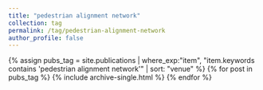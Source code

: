 ```yaml
---
title: "pedestrian alignment network"
collection: tag
permalink: /tag/pedestrian-alignment-network
author_profile: false
---
```

{% assign pubs_tag = site.publications | where_exp:"item", "item.keywords contains 'pedestrian alignment network'" | sort: "venue" %}
{% for post in pubs_tag %}
  {% include archive-single.html %}
{% endfor %}